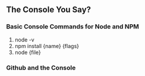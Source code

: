 ## The Console You Say?

### Basic Console Commands for Node and NPM
1. node -v
2. npm install {name} {flags}
3. node {file}

### Github and the Console
